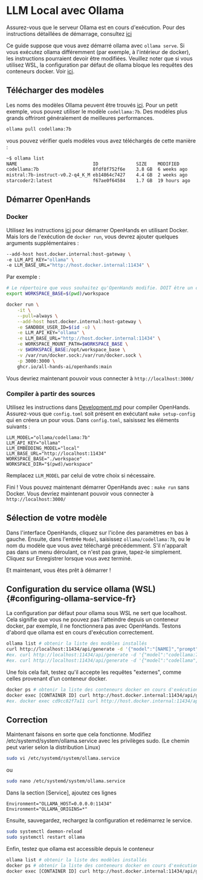 # LLM Local avec Ollama

Assurez-vous que le serveur Ollama est en cours d'exécution.
Pour des instructions détaillées de démarrage, consultez [ici](https://github.com/ollama/ollama)

Ce guide suppose que vous avez démarré ollama avec `ollama serve`. Si vous exécutez ollama différemment (par exemple, à l'intérieur de docker), les instructions pourraient devoir être modifiées. Veuillez noter que si vous utilisez WSL, la configuration par défaut de ollama bloque les requêtes des conteneurs docker. Voir [ici](#configuring-ollama-service-fr).

## Télécharger des modèles

Les noms des modèles Ollama peuvent être trouvés [ici](https://ollama.com/library). Pour un petit exemple, vous pouvez utiliser
le modèle `codellama:7b`. Des modèles plus grands offriront généralement de meilleures performances.

```bash
ollama pull codellama:7b
```

vous pouvez vérifier quels modèles vous avez téléchargés de cette manière :

```bash
~$ ollama list
NAME                            ID              SIZE    MODIFIED
codellama:7b                    8fdf8f752f6e    3.8 GB  6 weeks ago
mistral:7b-instruct-v0.2-q4_K_M eb14864c7427    4.4 GB  2 weeks ago
starcoder2:latest               f67ae0f64584    1.7 GB  19 hours ago
```

## Démarrer OpenHands

### Docker

Utilisez les instructions [ici](../intro) pour démarrer OpenHands en utilisant Docker.
Mais lors de l'exécution de `docker run`, vous devrez ajouter quelques arguments supplémentaires :

```bash
--add-host host.docker.internal:host-gateway \
-e LLM_API_KEY="ollama" \
-e LLM_BASE_URL="http://host.docker.internal:11434" \
```

Par exemple :

```bash
# Le répertoire que vous souhaitez qu'OpenHands modifie. DOIT être un chemin absolu !
export WORKSPACE_BASE=$(pwd)/workspace

docker run \
    -it \
    --pull=always \
    --add-host host.docker.internal:host-gateway \
    -e SANDBOX_USER_ID=$(id -u) \
    -e LLM_API_KEY="ollama" \
    -e LLM_BASE_URL="http://host.docker.internal:11434" \
    -e WORKSPACE_MOUNT_PATH=$WORKSPACE_BASE \
    -v $WORKSPACE_BASE:/opt/workspace_base \
    -v /var/run/docker.sock:/var/run/docker.sock \
    -p 3000:3000 \
    ghcr.io/all-hands-ai/openhands:main
```

Vous devriez maintenant pouvoir vous connecter à `http://localhost:3000/`

### Compiler à partir des sources

Utilisez les instructions dans [Development.md](https://github.com/All-Hands-AI/OpenHands/blob/main/Development.md) pour compiler OpenHands.
Assurez-vous que `config.toml` soit présent en exécutant `make setup-config` qui en créera un pour vous. Dans `config.toml`, saisissez les éléments suivants :

```
LLM_MODEL="ollama/codellama:7b"
LLM_API_KEY="ollama"
LLM_EMBEDDING_MODEL="local"
LLM_BASE_URL="http://localhost:11434"
WORKSPACE_BASE="./workspace"
WORKSPACE_DIR="$(pwd)/workspace"
```

Remplacez `LLM_MODEL` par celui de votre choix si nécessaire.

Fini ! Vous pouvez maintenant démarrer OpenHands avec : `make run` sans Docker. Vous devriez maintenant pouvoir vous connecter à `http://localhost:3000/`

## Sélection de votre modèle

Dans l'interface OpenHands, cliquez sur l'icône des paramètres en bas à gauche.
Ensuite, dans l'entrée `Model`, saisissez `ollama/codellama:7b`, ou le nom du modèle que vous avez téléchargé précédemment.
S'il n'apparaît pas dans un menu déroulant, ce n'est pas grave, tapez-le simplement. Cliquez sur Enregistrer lorsque vous avez terminé.

Et maintenant, vous êtes prêt à démarrer !

## Configuration du service ollama (WSL){#configuring-ollama-service-fr}

La configuration par défaut pour ollama sous WSL ne sert que localhost. Cela signifie que vous ne pouvez pas l'atteindre depuis un conteneur docker, par exemple, il ne fonctionnera pas avec OpenHands. Testons d'abord que ollama est en cours d'exécution correctement.

```bash
ollama list # obtenir la liste des modèles installés
curl http://localhost:11434/api/generate -d '{"model":"[NAME]","prompt":"hi"}'
#ex. curl http://localhost:11434/api/generate -d '{"model":"codellama:7b","prompt":"hi"}'
#ex. curl http://localhost:11434/api/generate -d '{"model":"codellama","prompt":"hi"}' #le tag est optionnel s'il n'y en a qu'un seul
```

Une fois cela fait, testez qu'il accepte les requêtes "externes", comme celles provenant d'un conteneur docker.

```bash
docker ps # obtenir la liste des conteneurs docker en cours d'exécution, pour un test le plus précis choisissez le conteneur de sandbox OpenHands.
docker exec [CONTAINER ID] curl http://host.docker.internal:11434/api/generate -d '{"model":"[NAME]","prompt":"hi"}'
#ex. docker exec cd9cc82f7a11 curl http://host.docker.internal:11434/api/generate -d '{"model":"codellama","prompt":"hi"}'
```

## Correction

Maintenant faisons en sorte que cela fonctionne. Modifiez /etc/systemd/system/ollama.service avec les privilèges sudo. (Le chemin peut varier selon la distribution Linux)

```bash
sudo vi /etc/systemd/system/ollama.service
```

ou

```bash
sudo nano /etc/systemd/system/ollama.service
```

Dans la section [Service], ajoutez ces lignes

```
Environment="OLLAMA_HOST=0.0.0.0:11434"
Environment="OLLAMA_ORIGINS=*"
```

Ensuite, sauvegardez, rechargez la configuration et redémarrez le service.

```bash
sudo systemctl daemon-reload
sudo systemctl restart ollama
```

Enfin, testez que ollama est accessible depuis le conteneur

```bash
ollama list # obtenir la liste des modèles installés
docker ps # obtenir la liste des conteneurs docker en cours d'exécution, pour un test le plus précis choisissez le conteneur de sandbox OpenHands.
docker exec [CONTAINER ID] curl http://host.docker.internal:11434/api/generate -d '{"model":"[NAME]","prompt":"hi"}'
```
